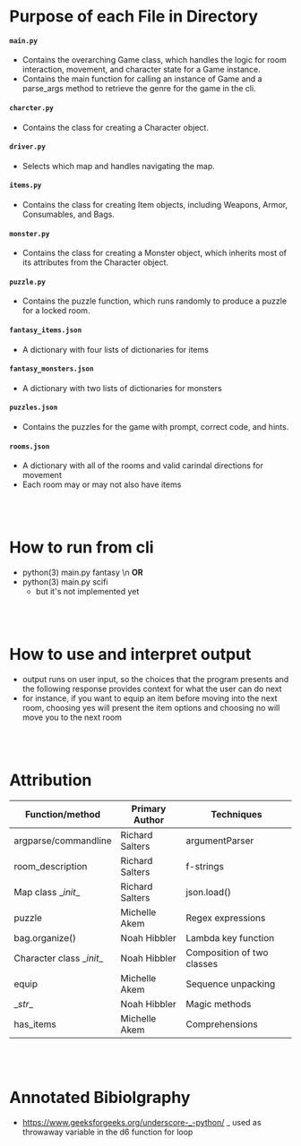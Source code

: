 # Purpose of each File in Directory
#### `main.py`
- Contains the overarching Game class, which handles the logic for room interaction, movement, and character state for a Game instance.
- Contains the main function for calling an instance of Game and a parse_args method to retrieve the genre for the game in the cli.

#### `charcter.py`
- Contains the class for creating a Character object.

#### `driver.py`
- Selects which map and handles navigating the map.

#### `items.py`
- Contains the class for creating Item objects, including
Weapons, Armor, Consumables, and Bags.

#### `monster.py`
- Contains the class for creating a Monster object, which 
inherits most of its attributes from the Character object.

#### `puzzle.py`
- Contains the puzzle function, which runs randomly to produce a puzzle for a locked room.

#### `fantasy_items.json`
- A dictionary with four lists of dictionaries for items 

#### `fantasy_monsters.json`
- A dictionary with two lists of dictionaries for monsters

#### `puzzles.json`
- Contains the puzzles for the game with prompt, correct code, and hints.

#### `rooms.json`
- A dictionary with all of the rooms and valid carindal directions for movement
- Each room may or may not also have items

<br/>
<br/>

# How to run from cli
- python(3) main.py fantasy \n
__OR__
- python(3) main.py scifi
     - but it's not implemented yet
<br/>
<br/>

# How to use and interpret output
- output runs on user input, so the choices that the program presents and the following response provides context for what the user can do next
- for instance, if you want to equip an item before moving into the next room, choosing yes will present the item options and choosing no will move you to the next room
<br/>
<br/>

# Attribution

| Function/method | Primary Author | Techniques |
|----------|----------|----------|
|   argparse/commandline  |   Richard Salters   |   argumentParser   |
|   room_description  |   Richard Salters   |   f-strings   |
|   Map class \__init__  |   Richard Salters   |   json.load()   |
|   puzzle  |   Michelle Akem   |   Regex expressions   |
|   bag.organize()  |   Noah Hibbler   |   Lambda key function   |
|   Character class \__init__ |   Noah Hibbler   |   Composition of two classes   |
|   equip   |   Michelle Akem   |    Sequence unpacking   |
|   \__str__ |   Noah Hibbler  |  Magic methods   |
|   has_items   |   Michelle Akem   |   Comprehensions   |
<br/>
<br/>

# Annotated Bibiolgraphy
- https://www.geeksforgeeks.org/underscore-_-python/ _ used as throwaway variable in the d6 function for loop
